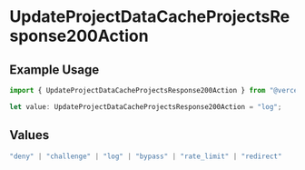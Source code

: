 # UpdateProjectDataCacheProjectsResponse200Action

## Example Usage

```typescript
import { UpdateProjectDataCacheProjectsResponse200Action } from "@vercel/sdk/models/updateprojectdatacacheop.js";

let value: UpdateProjectDataCacheProjectsResponse200Action = "log";
```

## Values

```typescript
"deny" | "challenge" | "log" | "bypass" | "rate_limit" | "redirect"
```